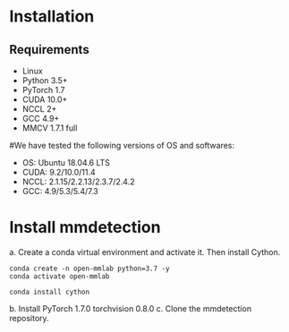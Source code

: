 # Installation

## Requirements
+ Linux
+ Python 3.5+
+ PyTorch 1.7
+ CUDA 10.0+
+ NCCL 2+
+ GCC 4.9+
+ MMCV 1.7.1 full

#We have tested the following versions of OS and softwares:
+ OS: Ubuntu 18.04.6 LTS 
+ CUDA: 9.2/10.0/11.4
+ NCCL: 2.1.15/2.2.13/2.3.7/2.4.2
+ GCC: 4.9/5.3/5.4/7.3

# Install mmdetection
a. Create a conda virtual environment and activate it. Then install Cython.
 ```
 conda create -n open-mmlab python=3.7 -y
conda activate open-mmlab

conda install cython

```
b. Install PyTorch 1.7.0 torchvision 0.8.0
c. Clone the mmdetection repository.



